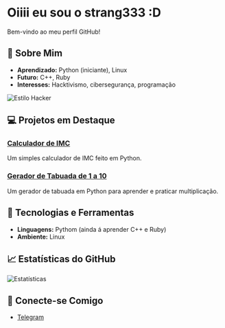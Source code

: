 # Oiiii eu sou o strang333 :D

Bem-vindo ao meu perfil GitHub!

## 🚀 Sobre Mim
- **Aprendizado:** Python (iniciante), Linux
- **Futuro:** C++, Ruby
- **Interesses:** Hacktivismo, cibersegurança, programação

![Estilo Hacker](https://media1.giphy.com/media/v1.Y2lkPTc5MGI3NjExYXBxNTdtOTBodG04MnNpYnBmOGNxMWlxc2d4aDlocXNsdTM5enJvNCZlcD12MV9pbnRlcm5hbF9naWZfYnlfaWQmY3Q9Zw/pVGsAWjzvXcZW4ZBTE/giphy.webp)

## 💻 Projetos em Destaque
### [Calculador de IMC](https://github.com/Str44ng33/Meu_calculador-de-imc)
Um simples calculador de IMC feito em Python.

### [Gerador de Tabuada de 1 a 10](https://github.com/Str44ng33/Gerador-de-tabuada-de-1-at-10)
Um gerador de tabuada em Python para aprender e praticar multiplicação.

## 🌱 Tecnologias e Ferramentas
- **Linguagens:** Pythom (ainda á aprender C++ e Ruby)
- **Ambiente:** Linux

## 📈 Estatísticas do GitHub
![Estatísticas](https://github-readme-stats.vercel.app/api?username=Str44ng33&show_icons=true&hide_title=true&hide=prs&count_private=true&theme=dark)

## 💬 Conecte-se Comigo
- [Telegram](t.me/@SStrng3)

 
